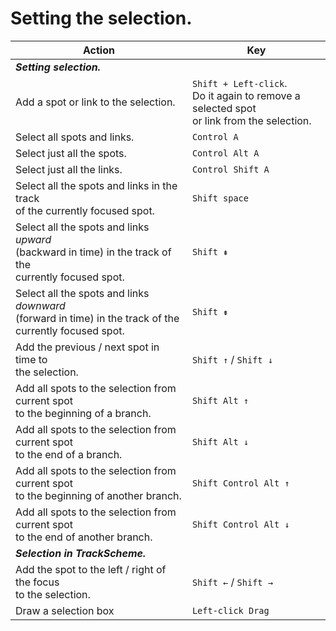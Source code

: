 # Setting the selection.

| **Action**                 | **Key**         |
|----------------------------|-----------------|
| **_Setting selection._**           |                 |
| Add a spot or link to the selection.     | `Shift + Left-click`.<br>Do it again to remove a selected spot <br>or link from the selection. |
| Select all spots and links. | `Control A`         |
| Select just all the spots. | `Control Alt A`         |
| Select just all the links. | `Control Shift A`         |
| Select all the spots and links in the track <br>of the currently focused spot.  | `Shift space`         |
| Select all the spots and links _upward_ <br>(backward in time) in the track of the <br>currently focused spot. | `Shift ⇞` |
| Select all the spots and links _downward_ <br>(forward in time) in the track of the <br>currently focused spot. | `Shift ⇟` |
| Add the previous / next spot in time to <br>the selection. | `Shift ↑` / `Shift ↓` |
| Add all spots to the selection from current spot <br>to the beginning of a branch. | `Shift Alt ↑` |
| Add all spots to the selection from current spot <br>to the end of a branch. | `Shift Alt ↓` |
| Add all spots to the selection from current spot <br>to the beginning of another branch. | `Shift Control Alt ↑` |
| Add all spots to the selection from current spot <br>to the end of another branch. | `Shift Control Alt ↓` |
| **_Selection in TrackScheme._**           |                 |
| Add the spot to the left / right of the focus <br>to the selection. | `Shift ←`  / `Shift →` |
| Draw a selection box | `Left-click Drag` |
